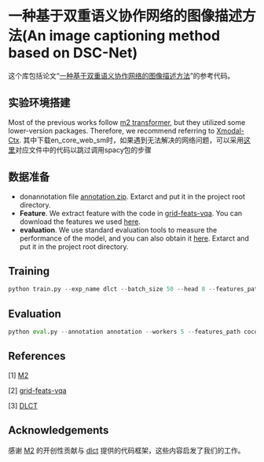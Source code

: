 # 一种基于双重语义协作网络的图像描述方法(An image captioning method based on DSC-Net)

这个库包括论文“[一种基于双重语义协作网络的图像描述方法](https://kns.cnki.net/kcms2/article/abstract?v=HlDkjiDVjGtKgx1uqp8L8T5OGlr0Hnm2050at2-Wvo7hslC2y3VAznVP-j-jDFtn0kzzx4Rv5LF8lqHkxbcMMKAOpQ43jNM8vAx8olEUszuzDd2JveOmhYQScdpY2wSG3PwWRtn46wH-M_aTisB5wy8t4TTXDNktY916SXm78XwfkJmM90o-HA==&uniplatform=NZKPT&language=CHS)”的参考代码。



## 实验环境搭建

Most of the previous works follow [m2 transformer](https://github.com/aimagelab/meshed-memory-transformer), but they utilized some lower-version packages. Therefore, we recommend  referring to [Xmodal-Ctx](https://github.com/GT-RIPL/Xmodal-Ctx). 其中下载en_core_web_sm时，如果遇到无法解决的网络问题，可以采用[这里](https://github.com/luo3300612/Transformer-Captioning)对应文件中的代码以跳过调用spacy包的步骤

## 数据准备

* donannotation file [annotation.zip](https://drive.google.com/file/d/1i8mqKFKhqvBr8kEp3DbIh9-9UNAfKGmE/view?usp=sharing). Extarct and put it in the project root directory. 
* **Feature**. We extract feature with the code in [grid-feats-vqa](https://github.com/facebookresearch/grid-feats-vqa). You can download the features we used [here](https://github.com/luo3300612/image-captioning-DLCT).
* **evaluation**. We use standard evaluation tools to measure the performance of the model, and you can also obtain it [here](https://github.com/luo3300612/image-captioning-DLCT). Extarct and put it in the project root directory.

## Training

```python
python train.py --exp_name dlct --batch_size 50 --head 8 --features_path coco_all_align.hdf5 --annotation m2_annotations --workers 5 --rl_batch_size 100 --image_field ImageAllFieldWithMask --model DLCT --rl_at 17 --seed 118
```

## Evaluation

```python
python eval.py --annotation annotation --workers 5 --features_path coco_all_align.hdf5 --model_path saved_models/pretrained_model.pth --model DLCT --image_field ImageAllFieldWithMask --grid_embed --box_embed --dump_json gen_res.json --beam_size 5
```

## References

[1] [M2](https://github.com/aimagelab/meshed-memory-transformer)

[2] [grid-feats-vqa](https://github.com/facebookresearch/grid-feats-vqa)

[3] [DLCT](https://github.com/luo3300612/image-captioning-DLCT)

## Acknowledgements

感谢 [M2](https://github.com/aimagelab/meshed-memory-transformer) 的开创性贡献与 [dlct](https://github.com/luo3300612/image-captioning-DLCT) 提供的代码框架，这些内容启发了我们的工作。
